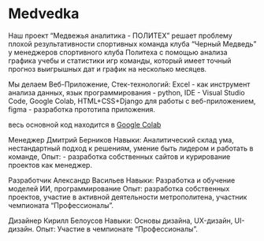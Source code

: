 # Medvedka


Наш проект “Медвежья аналитика - ПОЛИТЕХ” решает проблему плохой результативности спортивных команда клуба “Черный Медведь”
у менеджеров спортивного клуба Политеха
с помощью анализа графика учебы и статистики игр команды, который имеет точный прогноз выигрышных дат и график на несколько месяцев.

Мы делаем Веб-Приложение, 
Стек-технологий: Excel - как инструмент анализа данных,  язык программирования - python, IDE - Visual Studio Code, Google Colab, HTML+CSS+Django для работы с веб-приложением, figma - разработка прототипа приложения.


весь основной код находится в [Google Colab](https://colab.research.google.com/drive/1enGAUXb9lzJtIhWKtFMVhv_GOtLqXWNU?usp=sharing)

Менеджер Дмитрий Берников
Навыки: Аналитический склад ума, нестандартный подход к решениям, умение быть лидером и работать в команде,
Опыт: - разработка собственных сайтов и курирование проектов как менеджер.

Разработчик Александр Васильев
Навыки: Разработка и обучение моделей ИИ, программирование 
Опыт: разработка собственных проектов, участие в активной деятельности метрополитена, участник чемпионата “Профессионалы”.

Дизайнер Кирилл Белоусов
Навыки: Основы дизайна, UX-дизайн, UI-дизайн.
Опыт: Участие в чемпионате “Профессионалы”.
